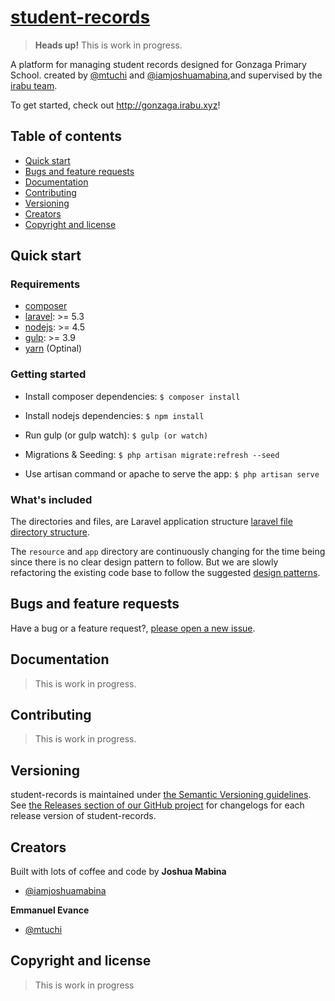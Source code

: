 # [student-records](https://gonzaga.irabu.xyz)

> **Heads up!** This is work in progress.

A platform for managing student records designed for Gonzaga Primary School. created by [@mtuchi](https://github.com/mtuchi) and [@iamjoshuamabina](https://github.com/iamjoshuamabina),and supervised by the [irabu team](https://irabu.co.tz).

To get started, check out <http://gonzaga.irabu.xyz>!

## Table of contents

- [Quick start](#quick-start)
- [Bugs and feature requests](#bugs-and-feature-requests)
- [Documentation](#documentation)
- [Contributing](#contributing)
- [Versioning](#versioning)
- [Creators](#creators)
- [Copyright and license](#copyright-and-license)

## Quick start

### Requirements

- [composer](https://getcomposer.org/)
- [laravel](https://www.laravel.com/docs/5.3/installation): >= 5.3
- [nodejs](https://nodejs.org/en/download/): >= 4.5
- [gulp](http://gulpjs.com/): >= 3.9
- [yarn](https://yarnpkg.com/en/docs/install) (Optinal)

### Getting started

- Install composer dependencies:	`$ composer install`

- Install nodejs dependencies:	`$ npm install`

- Run gulp (or gulp watch): `$ gulp (or watch)`

- Migrations & Seeding: `$ php artisan migrate:refresh --seed`

- Use artisan command or apache to serve the app:	`$ php artisan serve`

### What's included

The directories and files, are Laravel application structure [laravel file directory structure](https://laravel.com/docs/5.3/structure#the-storage-directory).

The `resource` and `app` directory are continuously changing for the time being since there is no clear
design pattern to follow. But we are slowly refactoring the existing code base to follow the suggested [design patterns](http://www.laravelbestpractices.com/).

## Bugs and feature requests
Have a bug or a feature request?, [please open a new issue](https://github.com/joshuamabina/student-records/issues/new).

## Documentation

> This is work in progress.


## Contributing

> This is work in progress.

## Versioning

student-records is maintained under [the Semantic Versioning guidelines](http://semver.org/).
See [the Releases section of our GitHub project](https://github.com/joshuamabina/student-records/releases) for changelogs for each release version of student-records.

## Creators
Built with lots of coffee and code by
**Joshua Mabina**

- [@iamjoshuamabina](https://github.com/joshuamabina)

**Emmanuel Evance**

- [@mtuchi](https://github.com/mtuchi)



## Copyright and license

> This is work in progress
